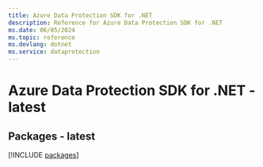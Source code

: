 ```yaml
---
title: Azure Data Protection SDK for .NET
description: Reference for Azure Data Protection SDK for .NET
ms.date: 06/05/2024
ms.topic: reference
ms.devlang: dotnet
ms.service: dataprotection
---
```

# Azure Data Protection SDK for .NET - latest
## Packages - latest
[!INCLUDE [packages](data-protection-index.md)]